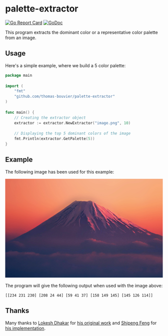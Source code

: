 palette-extractor
=================
[![Go Report Card](https://goreportcard.com/badge/github.com/thomas-bouvier/palette-extractor)](https://goreportcard.com/report/thomas-bouvier/palette-extractor)
[![GoDoc](https://godoc.org/github.com/thomas-bouvier/palette-extractor?status.svg)](https://godoc.org/github.com/thomas-bouvier/palette-extractor)

This program extracts the dominant color or a representative color palette from an image.

## Usage

Here's a simple example, where we build a 5 color palette:

```go
package main

import (
	"fmt"
	"github.com/thomas-bouvier/palette-extractor"
)

func main() {
	// Creating the extractor object
	extractor := extractor.NewExtractor("image.png", 10)

    // Displaying the top 5 dominant colors of the image
	fmt.Println(extractor.GetPalette(5))
}
```

## Example

The following image has been used for this example:

![Example](image.png)

The program will give the following output when used with the image above:

```
[[234 231 230] [208 24 44] [59 41 37] [158 149 145] [145 126 114]]
```

## Thanks

Many thanks to [Lokesh Dhakar](https://github.com/lokesh) for [his original work](https://github.com/lokesh/color-thief/) and [Shipeng Feng](https://github.com/fengsp) for [his implementation](https://github.com/fengsp/color-thief-py).